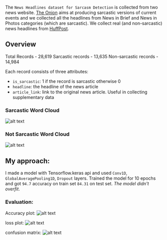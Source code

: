 The `News Headlines dataset for Sarcasm Detection` is collected from two news website. [The Onion](https://www.theonion.com/) aims at producing sarcastic versions of current events and we collected all the headlines from News in Brief and News in Photos categories (which are sarcastic). We collect real (and non-sarcastic) news headlines from [HuffPost](https://www.huffingtonpost.com/).


## Overview
Total Records -  28,619 
Sarcastic records - 13,635
Non-sarcastic records - 14,984

Each record consists of three attributes:
 - `is_sarcastic`: 1 if the record is sarcastic otherwise 0
 - `headline`: the headline of the news article
 - `article_link`: link to the original news article. Useful in collecting supplementary data

### Sarcastic Word Cloud
![alt text](https://github.com/Bakar31/NLP-Projects/blob/master/Sarcasm%20Detection/sarcastic%20word%20cloud.png)
### Not Sarcastic Word Cloud
![alt text](https://github.com/Bakar31/NLP-Projects/blob/master/Sarcasm%20Detection/non%20sarcastic%20word%20cloud.png)

## My approach:
I made a model with Tensorflow.keras api and used `Conv1D`, `GlobalAveragePooling1D`, `Dropout` layers. Trained the model for 10 epochs and got `94.7` accuracy on train set  `84.31` on test set. *The model didn't overfit*.

### Evaluation:
Accuracy plot:
![alt text](https://github.com/Bakar31/NLP-Projects/blob/master/Sarcasm%20Detection/accuracy.png)

loss plot:
![alt text](https://github.com/Bakar31/NLP-Projects/blob/master/Sarcasm%20Detection/loss.png)

confusion matrix:
![alt text](https://github.com/Bakar31/NLP-Projects/blob/master/Sarcasm%20Detection/confusion%20matrix.png)